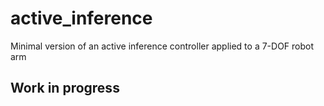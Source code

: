 # active_inference
Minimal version of an active inference controller applied to a 7-DOF robot arm

## Work in progress
